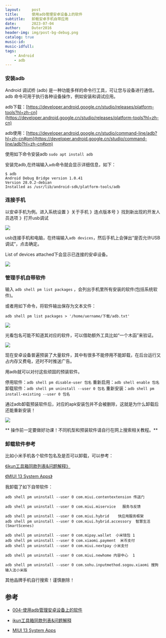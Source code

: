 ```yaml
---
layout:     post
title:      使用adb管理安卓设备上的软件
subtitle:   卸载安卓手机自带应用
date:       2023-07-04
author:     Duter2016
header-img: img/post-bg-debug.png
catalog: true
music-id: 
music-idfull: 
tags:
    - Android
    - adb
---
```


### 安装adb

Android 调试桥 (adb) 是一种功能多样的命令行工具，可让您与设备进行通信。adb 命令可用于执行各种设备操作，例如安装和调试应用。

adb下载：[https://developer.android.google.cn/studio/releases/platform-tools?hl=zh-cn](https://developer.android.google.cn/studio/releases/platform-tools?hl=zh-cn)

adb使用：[https://developer.android.google.cn/studio/command-line/adb?hl=zh-cn#pm](https://developer.android.google.cn/studio/command-line/adb?hl=zh-cn#pm)

使用如下命令安装adb
`sudo apt install adb`

安装完adb,在终端输入`adb`命令就会显示详细信息，如下：

```
$ adb
Android Debug Bridge version 1.0.41
Version 28.0.2-debian
Installed as /usr/lib/android-sdk/platform-tools/adb
```
### 连接手机

以安卓手机为例。进入系统设置 》关于手机 》连点版本号 》找到新出现的开发人员选项 》打开usb调试

![](https://cdn.jsdelivr.net/gh/Duter2016/GitNote-images/Images/2023/07/adb001.png)

usb连接手机和电脑，在终端输入`adb devices`，然后手机上会弹出“是否允许USB调试”，点击确定。

List of devices attached下会显示已连接的安卓设备。

![](https://cdn.jsdelivr.net/gh/Duter2016/GitNote-images/Images/2023/07/adb002.png)

### 管理手机自带软件

输入 `adb shell pm list packages` ，会列出手机里所有安装的软件(包括系统软件)。

或者用如下命令，将软件输出保存为文本文件：

`adb shell pm list packages > '/home/uername/下载/adb.txt'`

![](https://cdn.jsdelivr.net/gh/Duter2016/GitNote-images/Images/2023/07/adb003.png)

光看包名可能不知道其对应的软件，可以借助额外工具比如“一个木函”来验证。

![](https://cdn.jsdelivr.net/gh/Duter2016/GitNote-images/Images/2023/07/adb004.png)

现在安卓设备普遍预装了大量软件，其中有很多不能停用不能卸载，在后台运行又占内存又费电，还时不时推送广告。

用adb就可以对付这些顽固的预装软件。

停用软件：`adb shell pm disable-user 包名`
重新启用：`adb shell enable 包名`
卸载软件：`adb shell pm uninstall --user 0 包名`
重新安装：`adb shell pm install-existing --user 0 包名`

通过adb卸载预装软件后，对应的apk安装包并不会被删除，这就是为什么卸载后还能重新安装！

 ![](https://cdn.jsdelivr.net/gh/Duter2016/GitNote-images/Images/2023/07/adb005.png)

** 操作前一定要做好功课！不同机型和预装软件请自行在网上搜索相关教程。**

### 卸载软件参考

比如小米手机各个软件包名及是否可以卸载，可以参考：  

[《ikun工具箱同款列表&问题解释》](https://www.bilibili.com/read/cv21604570/)

[《MIUI 13 System Apps》](https://gist.github.com/mcxiaoke/0a4c639d04e94c45eb6c787c0f98940a)

我卸载了如下自带软件：

```
adb shell pm uninstall --user 0 com.miui.contentextension 传送门

adb shell pm uninstall --user 0 com.miui.miservice   服务与反馈

adb shell pm uninstall --user 0 com.miui.hybrid    快应用服务框架
adb shell pm uninstall --user 0 com.miui.hybrid.accessory  智慧生活(SmartScenes)

adb shell pm uninstall --user 0 com.mipay.wallet  小米钱包 1
adb shell pm uninstall --user 0 com.xiaomi.payment  米币支付
adb shell pm uninstall --user 0 com.miui.nextpay 小米支付

adb shell pm uninstall --user 0 com.miui.newhome 内容中心  1

adb shell pm uninstall --user 0 com.sohu.inputmethod.sogou.xiaomi 搜狗输入法小米版
```
其他品牌手机自行搜索！谨慎删除！



## 参考

* [004-使用adb管理安卓设备上的软件](https://bbs.deepin.org/post/258897)

* [ikun工具箱同款列表&问题解释](https://www.bilibili.com/read/cv21604570/)

* [MIUI 13 System Apps](https://gist.github.com/mcxiaoke/0a4c639d04e94c45eb6c787c0f98940a)

